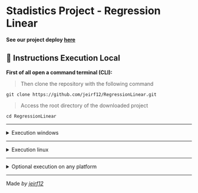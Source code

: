 # Stadistics Project - Regression Linear
**See our project deploy [here](https://regression-linear.herokuapp.com/)**
## :wrench: Instructions Execution Local
**First of all open a command terminal (CLI):**
> Then clone the repository with the following command
```
git clone https://github.com/jeirf12/RegressionLinear.git
```
> Access the root directory of the downloaded project
```
cd RegressionLinear
```
---
<details>
  <summary>Execution windows</summary>

  > Execution following command in the terminal
  ```
  start index.html
  ```
</details>

---
<details>
  <summary>Execution linux</summary>

  > Execution following command in the terminal
  ```
  gio open index.html
  ```
</details>

---
<details>
  <summary>
    Optional execution on any platform
  </summary>

  For this, you additionally need to install the following program [live-server](https://www.npmjs.com/package/live-server).
  > After having installed the previous program, we can run the following command:
  ```
  live-server
  ```
</details>

---

Made _by [jeirf12](https://github.com/jeirf12)_
